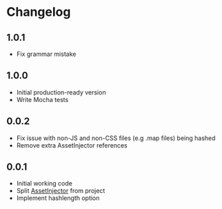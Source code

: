 # Changelog

## 1.0.1
* Fix grammar mistake

## 1.0.0
* Initial production-ready version
* Write Mocha tests

## 0.0.2
* Fix issue with non-JS and non-CSS files (e.g .map files) being hashed
* Remove extra AssetInjector references

## 0.0.1
* Initial working code
* Split [AssetInjector](https://github.com/jakemulley/assetinjector) from project
* Implement hashlength option

